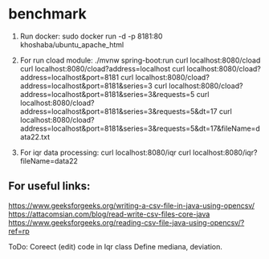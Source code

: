 # benchmark

1. Run docker:
sudo docker run -d -p 8181:80 khoshaba/ubuntu_apache_html

2. For run cload module:
./mvnw spring-boot:run
curl localhost:8080/cload
curl localhost:8080/cload?address=localhost
curl localhost:8080/cload?address=localhost\&port=8181
curl localhost:8080/cload?address=localhost\&port=8181\&series=3
curl localhost:8080/cload?address=localhost\&port=8181\&series=3\&requests=5
curl localhost:8080/cload?address=localhost\&port=8181\&series=3\&requests=5\&dt=17
curl localhost:8080/cload?address=localhost\&port=8181\&series=3\&requests=5\&dt=17\&fileName=data22.txt

3. For iqr data processing:
curl localhost:8080/iqr
curl localhost:8080/iqr?fileName=data22

For useful links:
-----------------------------------
https://www.geeksforgeeks.org/writing-a-csv-file-in-java-using-opencsv/
https://attacomsian.com/blog/read-write-csv-files-core-java
https://www.geeksforgeeks.org/reading-csv-file-java-using-opencsv/?ref=rp

ToDo:
Coreect (edit) code in Iqr class
Define mediana, deviation.


